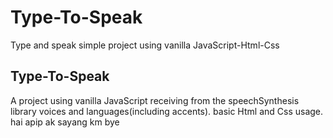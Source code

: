 # Type-To-Speak
Type and speak simple project using vanilla JavaScript-Html-Css

## Type-To-Speak

A project using vanilla JavaScript receiving from the 
speechSynthesis library voices and languages(including accents).
basic Html and Css usage.
hai apip ak sayang km bye
